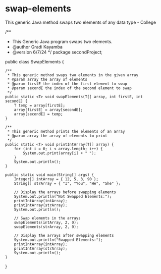 # swap-elements
This generic Java method swaps two elements of any data type - College

/**
 * This Generic Java program swaps two elements.
 * @author Gradi Kayamba
 * @version 6/7/24
 */
package secondProject;

public class SwapElements {

    /**
     * This generic method swaps two elements in the given array
     * @param array the array of elements
     * @param firstE the index of the first element to swap
     * @param secondE the index of the second element to swap
     */
    public static <T> void swapElements(T[] array, int firstE, int secondE) {
        T temp = array[firstE];
        array[firstE] = array[secondE];
        array[secondE] = temp;
    }

    /**
     * This generic method prints the elements of an array
     * @param array the array of elements to print
     */
    public static <T> void printIntArray(T[] array) {
        for (int i = 0; i < array.length; i++) {
            System.out.print(array[i] + " ");
        }
        System.out.println();
    }

    public static void main(String[] args) {
        Integer[] intArray = { 12, 5, 3, 90 };
        String[] strArray = { "I", "You", "He", "She" };

        // Display the arrays before swapping elements
        System.out.println("Not Swapped Elements:");
        printIntArray(intArray);
        printIntArray(strArray);
        System.out.println();

        // Swap elements in the arrays
        swapElements(intArray, 2, 0);
        swapElements(strArray, 2, 0);

        // Display the arrays after swapping elements
        System.out.println("Swapped Elements:");
        printIntArray(intArray);
        printIntArray(strArray);
        System.out.println();
    }
}
